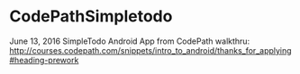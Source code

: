 # CodePathSimpletodo
June 13, 2016
SimpleTodo Android App from CodePath walkthru: 
http://courses.codepath.com/snippets/intro_to_android/thanks_for_applying#heading-prework

